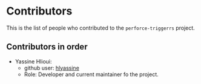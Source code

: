 # Contributors

This is the list of people who contributed to the `perforce-triggerrs` project.


## Contributors in order

- Yassine Hlioui:
  - github user: [hlyassine](https://github.com/hlyassine/)
  - Role: Developer and current maintainer fo the project.
